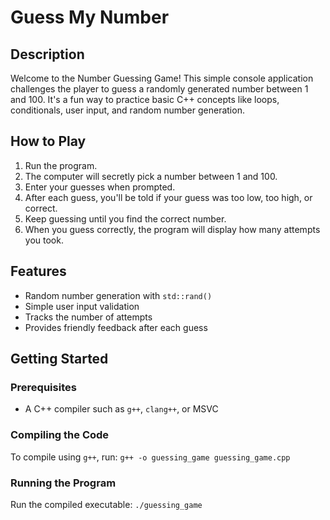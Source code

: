 # Guess My Number

## Description

Welcome to the Number Guessing Game! This simple console application challenges the player to guess a randomly generated number between 1 and 100. It's a fun way to practice basic C++ concepts like loops, conditionals, user input, and random number generation.

## How to Play

1. Run the program.
2. The computer will secretly pick a number between 1 and 100.
3. Enter your guesses when prompted.
4. After each guess, you'll be told if your guess was too low, too high, or correct.
5. Keep guessing until you find the correct number.
6. When you guess correctly, the program will display how many attempts you took.

## Features

- Random number generation with `std::rand()`
- Simple user input validation
- Tracks the number of attempts
- Provides friendly feedback after each guess

## Getting Started

### Prerequisites

- A C++ compiler such as `g++`, `clang++`, or MSVC

### Compiling the Code

To compile using `g++`, run: `g++ -o guessing_game guessing_game.cpp`

### Running the Program

Run the compiled executable:
`./guessing_game`
